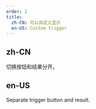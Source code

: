 ```yaml
---
order: 2
title:
  zh-CN: 可以自定义显示
  en-US: Custom trigger
---
```


## zh-CN

切换按钮和结果分开。

## en-US

Separate trigger button and result.
